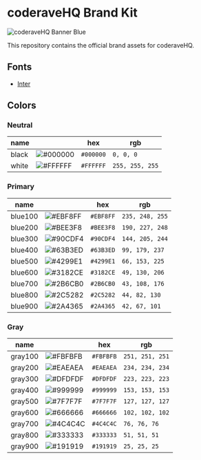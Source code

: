 # coderaveHQ Brand Kit

![coderaveHQ Banner Blue](https://raw.githubusercontent.com/coderaveHQ/coderave_brand_kit/main/banner/coderave-banner-blue-perlin.png)

This repository contains the official brand assets for coderaveHQ.

## Fonts

- [Inter](https://fonts.google.com/specimen/Inter)

## Colors

### Neutral

| name    |                                                                 | hex       | rgb             |
|---------|-----------------------------------------------------------------|-----------|-----------------|
| black   | ![#000000](https://via.placeholder.com/32/000000/000000?text=+) | `#000000` | `0, 0, 0`       |
| white   | ![#FFFFFF](https://via.placeholder.com/32/FFFFFF/000000?text=+) | `#FFFFFF` | `255, 255, 255` |

### Primary

| name    |                                                                 | hex       | rgb             |
|---------|-----------------------------------------------------------------|-----------|-----------------|
| blue100 | ![#EBF8FF](https://via.placeholder.com/32/EBF8FF/000000?text=+) | `#EBF8FF` | `235, 248, 255` |
| blue200 | ![#BEE3F8](https://via.placeholder.com/32/BEE3F8/000000?text=+) | `#BEE3F8` | `190, 227, 248` |
| blue300 | ![#90CDF4](https://via.placeholder.com/32/90CDF4/000000?text=+) | `#90CDF4` | `144, 205, 244` |
| blue400 | ![#63B3ED](https://via.placeholder.com/32/63B3ED/000000?text=+) | `#63B3ED` | `99, 179, 237`  |
| blue500 | ![#4299E1](https://via.placeholder.com/32/4299E1/000000?text=+) | `#4299E1` | `66, 153, 225`  |
| blue600 | ![#3182CE](https://via.placeholder.com/32/3182CE/000000?text=+) | `#3182CE` | `49, 130, 206`  |
| blue700 | ![#2B6CB0](https://via.placeholder.com/32/2B6CB0/000000?text=+) | `#2B6CB0` | `43, 108, 176`  |
| blue800 | ![#2C5282](https://via.placeholder.com/32/2C5282/000000?text=+) | `#2C5282` | `44, 82, 130`   |
| blue900 | ![#2A4365](https://via.placeholder.com/32/2A4365/000000?text=+) | `#2A4365` | `42, 67, 101`   |

### Gray

| name    |                                                                 | hex       | rgb             |
|---------|-----------------------------------------------------------------|-----------|-----------------|
| gray100 | ![#FBFBFB](https://via.placeholder.com/32/FBFBFB/000000?text=+) | `#FBFBFB` | `251, 251, 251` |
| gray200 | ![#EAEAEA](https://via.placeholder.com/32/EAEAEA/000000?text=+) | `#EAEAEA` | `234, 234, 234` |
| gray300 | ![#DFDFDF](https://via.placeholder.com/32/DFDFDF/000000?text=+) | `#DFDFDF` | `223, 223, 223` |
| gray400 | ![#999999](https://via.placeholder.com/32/999999/000000?text=+) | `#999999` | `153, 153, 153` |
| gray500 | ![#7F7F7F](https://via.placeholder.com/32/7F7F7F/000000?text=+) | `#7F7F7F` | `127, 127, 127` |
| gray600 | ![#666666](https://via.placeholder.com/32/666666/000000?text=+) | `#666666` | `102, 102, 102` |
| gray700 | ![#4C4C4C](https://via.placeholder.com/32/4C4C4C/000000?text=+) | `#4C4C4C` | `76, 76, 76`    |
| gray800 | ![#333333](https://via.placeholder.com/32/333333/000000?text=+) | `#333333` | `51, 51, 51`    |
| gray900 | ![#191919](https://via.placeholder.com/32/191919/000000?text=+) | `#191919` | `25, 25, 25`    |
